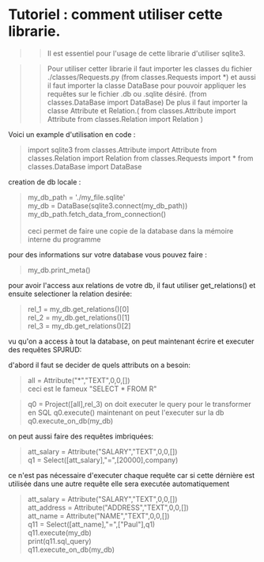 # Tutoriel : comment utiliser cette librarie.

>> Il est essentiel pour l'usage de cette librarie d'utiliser sqlite3.

>> Pour utiliser cetter librarie il faut importer les classes du fichier ./classes/Requests.py
    (from classes.Requests import *) et aussi il faut importer la classe DataBase pour
    pouvoir appliquer les requêtes sur le fichier .db ou .sqlite désiré.
    (from classes.DataBase import DataBase) De plus il faut importer la classe Attribute et
    Relation.(  from classes.Attribute import Attribute
                from classes.Relation import Relation   )

Voici un example d'utilisation en code : 

>import sqlite3
>from classes.Attribute import Attribute
>from classes.Relation import Relation
>from classes.Requests import *
>from classes.DataBase import DataBase


creation de db locale :
>my_db_path = './my_file.sqlite'<br>
>my_db = DataBase(sqlite3.connect(my_db_path))<br>
>my_db_path.fetch_data_from_connection()       <br>  
ceci permet de faire une copie de la database dans la mémoire interne du programme

pour des informations sur votre database vous pouvez faire :
>my_db.print_meta()

pour avoir l'access aux relations de votre db, il faut utiliser get_relations() et ensuite selectioner la relation desirée:
>rel_1 = my_db.get_relations()[0]<br>
>rel_2 = my_db.get_relations()[1]<br>
>rel_3 = my_db.get_relations()[2]<br>

vu qu'on a access à tout la database, on peut maintenant écrire et executer des requêtes SPJRUD:

d'abord il faut se decider de quels attributs on a besoin:

>all = Attribute("*","TEXT",0,0,[])  
ceci est le fameux "SELECT * FROM R"

>q0 = Project([all],rel_3)
on doit executer le query pour le transformer en SQL 
>q0.execute()
maintenant on peut l'executer sur la db
>q0.execute_on_db(my_db)


on peut aussi faire des requêtes imbriquées:

>att_salary = Attribute("SALARY","TEXT",0,0,[])<br>
>q1 = Select([att_salary],"=",[20000],company)

ce n'est pas nécessaire d'executer chaque requête car si cette dérnière est utilisée dans une autre requête
elle sera executée automatiquement

>att_salary = Attribute("SALARY","TEXT",0,0,[]) <br>
>att_address = Attribute("ADDRESS","TEXT",0,0,[])<br>
>att_name = Attribute("NAME","TEXT",0,0,[])<br>
>q11 = Select([att_name],"=",["Paul"],q1)<br>
>q11.execute(my_db)<br>
>print(q11.sql_query)<br>
>q11.execute_on_db(my_db)<br>